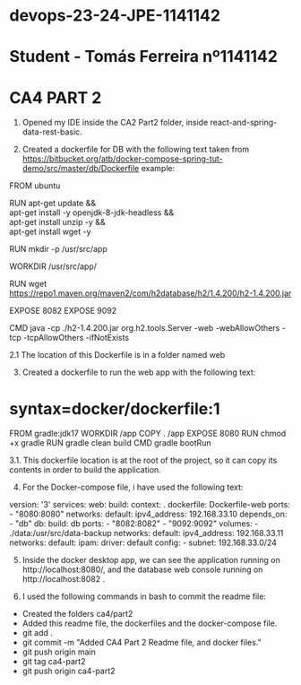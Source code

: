 # devops-23-24-JPE-1141142

# Student - Tomás Ferreira nº1141142

# CA4 PART 2


1. Opened my IDE inside the CA2 Part2 folder, inside react-and-spring-data-rest-basic.

2. Created a dockerfile for DB with the following text taken from https://bitbucket.org/atb/docker-compose-spring-tut-demo/src/master/db/Dockerfile example:

FROM ubuntu

RUN apt-get update && \
  apt-get install -y openjdk-8-jdk-headless && \
  apt-get install unzip -y && \
  apt-get install wget -y

RUN mkdir -p /usr/src/app

WORKDIR /usr/src/app/

RUN wget https://repo1.maven.org/maven2/com/h2database/h2/1.4.200/h2-1.4.200.jar

EXPOSE 8082
EXPOSE 9092

CMD java -cp ./h2-1.4.200.jar org.h2.tools.Server -web -webAllowOthers -tcp -tcpAllowOthers -ifNotExists

2.1 The location of this Dockerfile is in a folder named web

3. Created a dockerfile to run the web app with the following text:

# syntax=docker/dockerfile:1
FROM gradle:jdk17
WORKDIR /app
COPY . /app
EXPOSE 8080
RUN chmod +x gradle
RUN gradle clean build
CMD gradle bootRun

3.1. This dockerfile location is at the root of the project, so it can copy its contents in order to build the application.

4. For the Docker-compose file, i have used the following text:

version: '3'
services:
  web:
    build:
      context: .
      dockerfile: Dockerfile-web
    ports:
      - "8080:8080"
    networks:
      default:
        ipv4_address: 192.168.33.10
    depends_on:
      - "db"
  db:
    build: db
    ports:
      - "8082:8082"
      - "9092:9092"
    volumes:
      - ./data:/usr/src/data-backup
    networks:
      default:
        ipv4_address: 192.168.33.11
networks:
  default:
    ipam:
      driver: default
      config:
        - subnet: 192.168.33.0/24


5. Inside the docker desktop app, we can see the application running on http://localhost:8080/, and the database web console running on http://localhost:8082 .


6. I used the following commands in bash to commit the readme file:
- Created the folders ca4/part2
- Added this readme file, the dockerfiles and the docker-compose file.
- git add .
- git commit -m  "Added CA4 Part 2 Readme file, and docker files."
- git push origin main
- git tag ca4-part2
- git push origin ca4-part2